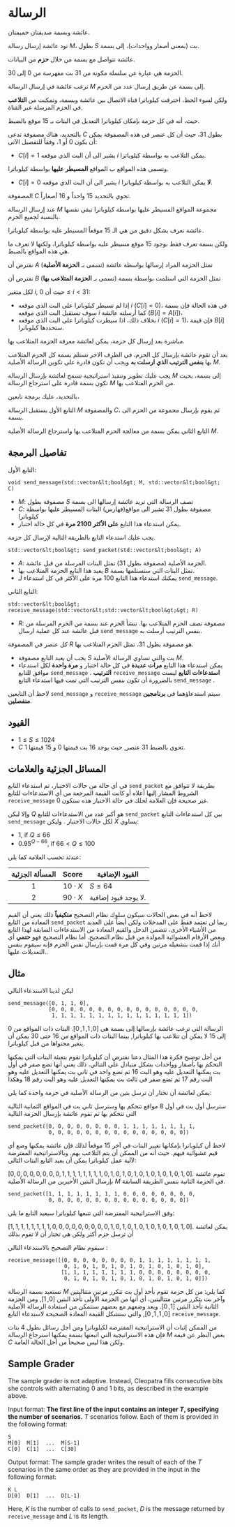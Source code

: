 
# الرسالة

عائشة وبسمة صديقتان حميمتان.

تود عائشة إرسال رسالة $M$، بطول $S$ بت (بمعنى أصفار وواحدات)، إلى بسمة.

عائشة تتواصل مع بسمة من خلال **حزم** من البيانات.

الحزمة هي عبارة عن سلسلة مكونة من  $31$ بت مفهرسة من $0$ إلى $30$.

ترغب عائشة في إرسال الرسالة $M$ إلى بسمة عن طريق إرسال عدد من الحزم.

ولكن لسوء الحظ، اخترقت كيلوباترا قناة الاتصال بين عائشة وبسمة، وتمكنت من **التلاعب** في الحزم المرسلة عبر القناة.

حيث، أنه في كل حزمة بإمكان كيلوباترا التعديل في البتات بـ $15$ موقع بالضبط.

بالتحديد، هناك مصفوفة تدعى $C$ بطول $31$،
حيث أن كل عنصر في هذه المصفوفة يمكن أن يكون  $0$ أو $1$، وفقاً للتفصيل الآتي:

* $C[i] = 1$
   يشير الى أن البت الذي موقعه $i$ يمكن التلاعب به بواسطة كيلوباترا.

وتسمى هذه المواقع ب المواقع **المسيطر عليها** بواسطة كيلوباترا.
* $C[i] = 0$
  يشير الى أن البت الذي موقعه $i$ **لا** يمكن التلاعب به بواسطة كيلوباترا.

المصفوفة  $C$ تحوي بالتحديد $15$ واحداً و $16$ أصفاراً.

عند إرسال الرسالة $M$ مجموعة المواقع المسيطر عليها بواسطة كيلوباترا تبقى نفسها بالنسبة لجميع الحزم.

عائشة تعرف بشكل دقيق من هي الـ $15$ موقعاً المسيطر عليه بواسطة كيلوباترا.

ولكن بسمة تعرف فقط بوجود  $15$ موقع مسيطر عليه بواسطة كيلوباترا،
ولكنها لا تعرف ما هي هذه المواقع بالضبط.

نفترض أن $A$ تمثل الحزمة المراد إرسالها بواسطة عائشة (تسمى بـ **الحزمة الأصلية**)

نفترض أن $B$ تمثل الحزمة التي استلمت بواسطة بسمة (تسمى بـ **الحزمة المتلاعب بها**)

لكل متغير $i$, حيث أن $0 \leq i < 31$:
* إذا لم تسيطر كيلوباترا على البت الذي موقعه $i$ ($C[i]=0$)، في هذه الحالة فإن بسمة سوف تستقبل البت الذي موقعه $i$ كما أرسلته عائشة ($B[i]=A[i]$)،
* بخلاف ذلك، اذا سيطرت كيلوباترا على البت الذي موقعه $i$ ($C[i]=1$)، فإن قيمة $B[i]$ ستحددها كيلوباترا.

مباشرة بعد إرسال كل حزمة، يمكن لعائشة معرفة  الحزمة المتلاعب بها.

بعد أن تقوم عائشة بإرسال كل الحزم، في الطرف الاخر تستلم بسمة كل الحزم المتلاعب بها **بنفس الترتيب الذي ارسلت به** ويجب أن تكون قادرة على تكوين الرسالة الأصلية $M$.

يجب عليك تطوير وتنفيذ استراتيجية تسمح لعائشة بإرسال الرسالة $M$ إلى بسمة، بحيث تكون بسمة قادرة على استرجاع الرسالة $M$ من الحزم المتلاعب بها.

بالتحديد، عليك برمجة تابعين،

التابع الأول يستقبل الرسالة $M$
والمصفوفة $C$، ثم يقوم بإرسال مجموعة من الحزم الى بسمة.

التابع الثاني يمكن بسمة من معالجة الحزم المتلاعب بها واسترجاع الرسالة الأصلية $M$.

## تفاصيل البرمجة

التابع الأول:

```
void send_message(std::vector&lt;bool&gt; M, std::vector&lt;bool&gt; C)
```

* $M$: مصفوفة بطول $S$ تصف الرسالة التي تريد عائشة إرسالها الى بسمة
* $C$: مصفوفة بطول $31$ تشير الى مواقع(فهارس) البتات المسيطر عليها بواسطة كيلوباترا
* يمكن استدعاء هذا التابع **على الأكثر 2100 مرة** في كل حالة اختبار.


يجب عليك استدعاء التابع بالطريقة التالية لإرسال كل حزمة.

```
std::vector&lt;bool&gt; send_packet(std::vector&lt;bool&gt; A)
```

* $A$: الحزمة الأصلية  (مصفوفة بطول $31$)
   تمثل البتات المرسلة من قبل عائشة.
* يعيد هذا التابع الحزمة المتلاعب بها $B$ تمثل البتات التي ستستلمها بسمة.
* يمكنك استدعاء هذا التابع  $100$ مرة على الأكثر في كل استدعاء لـ `send_message`.

التابع الثاني:

```
std::vector&lt;bool&gt; receive_message(std::vector&lt;std::vector&lt;bool&gt;&gt; R)
```

* $R$: مصفوفة تصف الحزم المتلاعب بها.
تنشأ الحزم عند بسمة من الحزم المرسلة من قبل عائشة عند كل عملية ارسال `send_message` بنفس الترتيب أرسلت به.

كل عنصر في المصفوفة $R$ هو مصفوفة بطول $31$، تمثل الحزم المتلاعب بها.
* يجب أن يعيد التابع مصفوفة $S$ بت والتي تساوي الرسالة الأصلية $M$.
* يمكن استدعاء هذا التابع **مرات عديدة** في كل حالة اختبار و **مرة واحدة** لكل استدعاء موافق للتابع  `send_message` .
  **الترتيب** `receive_message` **استدعاءات التابع**
  ليست بالضرورة أن تكون بنفس الترتيب التي تمت فيها استدعاء التابع `send_message` .

لاحظ أن التابعين  `send_message` و `receive_message` سيتم استدعاؤهما في  **برنامجين منفصلين**.

## القيود

* $1 \leq S \leq 1024$
* $C$ تحوي بالضبط $31$ عنصر, حيث يوجد $16$ بت قيمتها $0$ و $15$ قيمتها $1$.

## المسائل الجزئية والعلامات

في أي حالة من حالات الاختبار، تم استدعاء التابع  ``send_packet`` 
بطريقة لا تتوافق مع الشروط المشار إليها أعلاه أو كانت القيمة المرجعة من أي الاستدعاءات للتابع  `receive_message` غير صحيحة فإن العلامة لحلك في حالة الاختبار هذه ستكون  $0$.

وإلا ليكن  $Q$ 
هو أكبر عدد من الاستدعاءات للتابع  `send_packet`
 بين كل استدعاءات التابع  `send_message` لكل حالات الاختبار .
وليكن $X$ يساوي:
- $1$, if $Q \leq 66$
- $0.95 ^ {Q - 66}$, if $66 < Q \leq 100$

عندئذ تحسب العلامة كما يلي:

| المسألة الجزئية| Score  | القيود الإضافية |
| :-----: | :----: | ---------------------- |
| 1       | $10 \cdot X$ | $S \leq 64$
| 2       | $90 \cdot X$ | لا يوجد قيود إضافية.

لاحظ أنه في بعض الحالات سيكون سلوك نظام التصحيح **متكيفياً** ذلك يعني أن  القيم المعادة من التابع  `send_packet` 
ربما لن تعتمد فقط على المدخلات ولكن أيضاً على العديد من الأشياء الأخرى، تتضمن الدخل والقيم المعادة من الاستدعاءات السابقة لهذا التابع وبعض الأرقام العشوائية المولدة من قبل نظام التصحيح.
أما نظام التصحيح فهو **حتمي** أي أنك إذا قمت بتشغيله مرتين وفي كل مرة قمت بإرسال نفس الحزم فإنه سيقوم بنفس التعديلات عليها..

## مثال

ليكن لدينا الاستدعاء التالي
```
send_message([0, 1, 1, 0],
             [0, 0, 0, 0, 0, 0, 0, 0, 0, 0, 0, 0, 0, 0, 0, 0, 
              1, 1, 1, 1, 1, 1, 1, 1, 1, 1, 1, 1, 1, 1, 1])
```
الرسالة التي ترغب عائشة بإرسالها إلى بسمة هي  $[0, 1, 1, 0]$.
البتات ذات المواقع من  $0$ إلى $15$ لا يمكن أن تتلاعب بها كيلوباترا,
 بينما البتات ذات المواقع من  $16$ حتى $30$ يمكن أن يتغير محتواها من قبل كيلوباترا.

من أجل توضيح فكرة هذا المثال دعنا نفترض أن كيلوباترا تقوم بتعبئة البتات التي يمكنها التحكم بها بأصفار وواحدات بشكل متبادل على التتالي، ذلك يعني أنها تضع صفر في أول بت يمكنها التعديل عليه وهو البت 16 ثم تضع واحد في ثاني بت يمكنها التعديل عليه وهو البت رقم 17 ثم تضع صفر في ثالث بت يمكنها التعديل عليه وهو البت رقم 18 وهكذا 

يمكن لعائشة أن تختار أن ترسل بتين من الرسالة الأصلية في حزمة واحدة كما يلي:

سترسل أول بت في أول $8$ مواقع تتحكم بها وسترسل ثاني بت في المواقع الثمانية التالية التي تتحكم بها
ثم تقوم عائشة بإرسال الحزمة التالية

```
send_packet([0, 0, 0, 0, 0, 0, 0, 0, 1, 1, 1, 1, 1, 1, 1, 1,
             0, 0, 0, 0, 0, 0, 0, 0, 0, 0, 0, 0, 0, 0, 0])
```
لاحظ أن كيلوباترا بإمكانها تغيير البتات في آخر $15$ موقعاً لذلك فإن عائشة يمكنها وضع أي قيم عشوائية فيهم. حيث أنه من الممكن أن يتم التلاعب بهم. وبالاستراتيجية المفترضة لآلية عمل كيلوباترا يمكن أن يعيد التابع البتات التالي:

 $[0, 0, 0, 0, 0, 0, 0, 0, 1, 1, 1, 1, 1, 1, 1, 1, 0, 1, 0, 1, 0, 1, 0, 1, 0, 1, 0, 1, 0, 1, 0]$.
تقوم عائشة بإرسال البتين الأخيرين من الرسالة الأصلية $M$ في الحزمة الثانية بنفس الطريقة السابقة.
```
send_packet([1, 1, 1, 1, 1, 1, 1, 1, 0, 0, 0, 0, 0, 0, 0, 0,
             0, 0, 0, 0, 0, 0, 0, 0, 0, 0, 0, 0, 0, 0, 0])
```
وفق الاستراتيجية المفترضة التي تتبعها كيلوباترا سيعيد التابع ما يلي:

 $[1, 1, 1, 1, 1, 1, 1, 1, 0, 0, 0, 0, 0, 0, 0, 0, 0, 1, 0, 1, 0, 1, 0, 1, 0, 1, 0, 1, 0, 1, 0]$.
يمكن لعائشة أن ترسل حزم أكثر ولكن هي تختار أن لا تقوم بذلك 

سيقوم نظام التصحيح بالاستدعاء التالي 
:
```
receive_message([[0, 0, 0, 0, 0, 0, 0, 0, 1, 1, 1, 1, 1, 1, 1, 1,
                  0, 1, 0, 1, 0, 1, 0, 1, 0, 1, 0, 1, 0, 1, 0],
                 [1, 1, 1, 1, 1, 1, 1, 1, 0, 0, 0, 0, 0, 0, 0, 0,
                  0, 1, 0, 1, 0, 1, 0, 1, 0, 1, 0, 1, 0, 1, 0]])
```
تستعيد بسمة الرسالة $M$ كما يلي:
من كل حزمة تقوم بأخذ أول بت تتكرر مرتين متتاليتين وآخر بت يتكرر مرتين متتاليتين، أي أنها من الحزمة الأولى تأخذ البتين  $[0, 1]$, 
ومن الحزمة الثانية تأخذ البتين  $[1, 0]$.
وبعد وضعهم مع بعضهم ستتمكن من استعادة الرسالة الأصلية  $[0, 1, 1, 0]$, والتي ستشكل القيمة المعادة الصحيحة لاستدعاء التابع  `receive_message`.

من الممكن إثبات أن الاستراتيجية المفترضة لكيلوباترا ومن أجل رسائل بطول 4 بتات فإن هذه الاستراتيجية التي اتبعتها بسمة يمكنها استرجاع الرسالة $M$ بغض النظر عن قيمة $C$ ولكن هذا ليس صحيحاً من أجل الحالة العامة.


## Sample Grader

The sample grader is not adaptive.
Instead, Cleopatra fills consecutive bits she controls with alternating $0$ and $1$ bits,
 as described in the example above.

Input format: **The first line of the input contains an integer $T$,
 specifying the number of scenarios.**
$T$ scenarios follow.
Each of them is provided in the following format:

```
S
M[0]  M[1]  ...  M[S-1]
C[0]  C[1]  ...  C[30]
```

Output format:
The sample grader writes the result of each of the $T$ scenarios
 in the same order as they are provided in the input in the following format:

```
K L
D[0]  D[1]  ...  D[L-1]
```

Here, $K$ is the number of calls to `send_packet`,
 $D$ is the message returned by `receive_message`
 and $L$ is its length.


